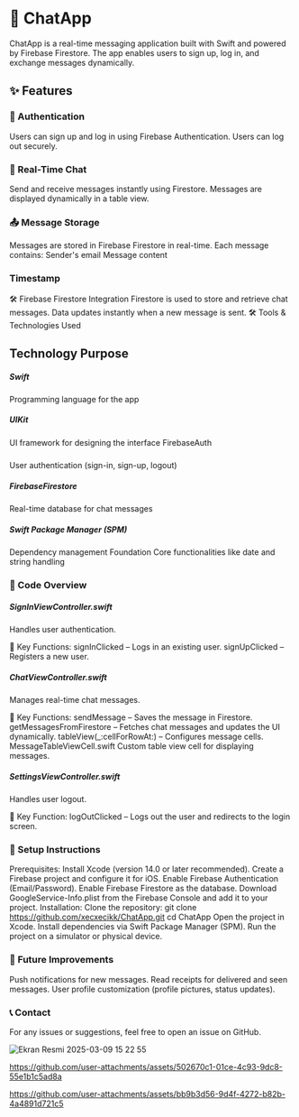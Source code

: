 # 📱 ChatApp

ChatApp is a real-time messaging application built with Swift and powered by Firebase Firestore. The app enables users to sign up, log in, and exchange messages dynamically.

## ✨ Features

### 🔐 Authentication
Users can sign up and log in using Firebase Authentication.
Users can log out securely.

### 💬 Real-Time Chat
Send and receive messages instantly using Firestore.
Messages are displayed dynamically in a table view.

### 📤 Message Storage
Messages are stored in Firebase Firestore in real-time.
Each message contains:
Sender's email
Message content

### Timestamp
🛠 Firebase Firestore Integration
Firestore is used to store and retrieve chat messages.
Data updates instantly when a new message is sent.
🛠️ Tools & Technologies Used

## Technology	Purpose
##### Swift
Programming language for the app
##### UIKit
UI framework for designing the interface
FirebaseAuth
#####
User authentication (sign-in, sign-up, logout)
 ##### FirebaseFirestore
 Real-time database for chat messages
##### Swift Package Manager (SPM)	
Dependency management
Foundation	Core functionalities like date and string handling

### 📂 Code Overview
##### SignInViewController.swift
Handles user authentication.

🔹 Key Functions:
signInClicked – Logs in an existing user.
signUpClicked – Registers a new user.

##### ChatViewController.swift
Manages real-time chat messages.

🔹 Key Functions:
sendMessage – Saves the message in Firestore.
getMessagesFromFirestore – Fetches chat messages and updates the UI dynamically.
tableView(_:cellForRowAt:) – Configures message cells.
MessageTableViewCell.swift
Custom table view cell for displaying messages.

##### SettingsViewController.swift
Handles user logout.

🔹 Key Function:
logOutClicked – Logs out the user and redirects to the login screen.



### 🚀 Setup Instructions

Prerequisites:
Install Xcode (version 14.0 or later recommended).
Create a Firebase project and configure it for iOS.
Enable Firebase Authentication (Email/Password).
Enable Firebase Firestore as the database.
Download GoogleService-Info.plist from the Firebase Console and add it to your project.
Installation:
Clone the repository:
git clone https://github.com/xecxecikk/ChatApp.git
cd ChatApp
Open the project in Xcode.
Install dependencies via Swift Package Manager (SPM).
Run the project on a simulator or physical device.

### 🎯 Future Improvements

Push notifications for new messages.
Read receipts for delivered and seen messages.
User profile customization (profile pictures, status updates).


### 📞 Contact

For any issues or suggestions, feel free to open an issue on GitHub.

![Ekran Resmi 2025-03-09 15 22 55](https://github.com/user-attachments/assets/cb5e2b07-4517-4a99-8176-6bdd5e3158b3)


https://github.com/user-attachments/assets/502670c1-01ce-4c93-9dc8-55e1b1c5ad8a



https://github.com/user-attachments/assets/bb9b3d56-9d4f-4272-b82b-4a4891d721c5

